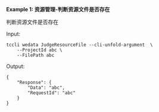**Example 1: 资源管理-判断资源文件是否存在**

判断资源文件是否存在

Input: 

```
tccli wedata JudgeResourceFile --cli-unfold-argument  \
    --ProjectId abc \
    --FilePath abc
```

Output: 
```
{
    "Response": {
        "Data": "abc",
        "RequestId": "abc"
    }
}
```

